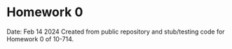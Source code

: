 # Homework 0
Date: Feb 14 2024
Created from public repository and stub/testing code for Homework 0 of 10-714.

